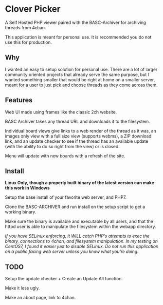 Clover Picker
=============

A Self Hosted PHP viewer paired with the BASC-Archiver for archiving threads from 4chan.

This application is meant for personal use. It is recommended you do not use this for production.

Why
---

I wanted an easy to setup solution for personal use. There are a lot of larger community oriented projects that already serve the same purpose, but I wanted something smaller that would be right at home on a smaller server, meant for a user to just pick and choose threads as they come across them.

Features
--------

Web UI made using frames like the classic 2ch website.

BASC Archiver takes any thread URL and downloads it to the filesystem.

Individual board views give links to a web render of the thread as it was, an images only view with a full size view (supports webms), a ZIP download link, and an update checker to see if the thread has an available update (with the ability to do so right from the view) or is closed.

Menu will update with new boards with a refresh of the site.

Install
-------

**Linux Only, though a properly built binary of the latest version can make this work in Windows**

Setup the base install of your favorite web server, and PHP7.

Clone the BASC-ARCHIVER and run install on the setup script to get a working binary.

Make sure the binary is available and executable by all users, and that the httpd user is able to manipulate the filesystem within the webapp directory.

_If you have SELinux enforcing, it WILL catch PHP's attempts to exec the binary, connections to 4chan, and filesystem manipulation. In my testing on CentOS7, I found it easier just to disable SELinux. Do not run this application on a public facing web server unless you know what you're doing._

TODO
----

Setup the update checker + Create an Update All function.

Make it less ugly.

Make an about page, link to 4chan.

